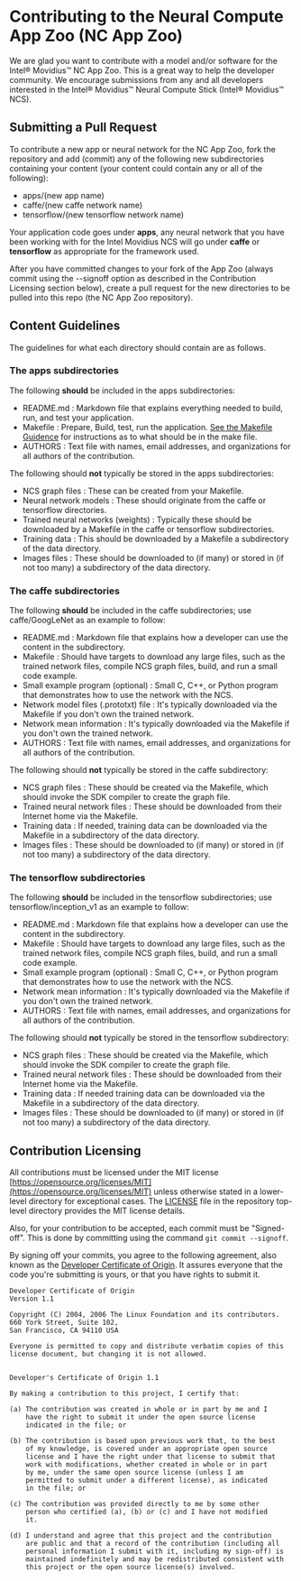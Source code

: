 # Contributing to the Neural Compute App Zoo (NC App Zoo)

We are glad you want to contribute with a model and/or software for the Intel® Movidius™ NC App Zoo. This is a great way to help the developer community. We encourage submissions from any and all developers interested in the Intel® Movidius™ Neural Compute Stick (Intel® Movidius™ NCS).

## Submitting a Pull Request
To contribute a new app or neural network for the NC App Zoo, fork the repository and add (commit) any of the following new subdirectories containing your content (your content could contain any or all of the following):
- apps/(new app name)
- caffe/(new caffe network name)
- tensorflow/(new tensorflow network name)

Your application code goes under **apps**, any neural network that you have been working with for the Intel Movidius NCS will go under **caffe** or **tensorflow** as appropriate for the framework used.

After you have committed changes to your fork of the App Zoo (always commit using the --signoff option as described in the Contribution Licensing section below), create a pull request for the new directories to be pulled into this repo (the NC App Zoo repository).

## Content Guidelines
The guidelines for what each directory should contain are as follows.

### The **apps** subdirectories
The following **should** be included in the apps subdirectories:
- README.md : Markdown file that explains everything needed to build, run, and test your application.
- Makefile : Prepare, Build, test, run the application.  [See the Makefile Guidence](MAKEFILE_GUIDENCE.md) for instructions as to what should be in the make file. 
- AUTHORS : Text file with names, email addresses, and organizations for all authors of the contribution.

The following should **not** typically be stored in the apps subdirectories:
- NCS graph files : These can be created from your Makefile.
- Neural network models : These should originate from the caffe or tensorflow directories.
- Trained neural networks (weights) : Typically these should be downloaded by a Makefile in the caffe or tensorflow subdirectories.
- Training data : This should be downloaded by a Makefile a subdirectory of the data directory.
- Images files : These should be downloaded to (if many) or stored in (if not too many) a subdirectory of the data directory.

### The **caffe** subdirectories
The following **should** be included in the caffe subdirectories; use caffe/GoogLeNet as an example to follow:
- README.md : Markdown file that explains how a developer can use the content in the subdirectory.
- Makefile : Should have targets to download any large files, such as the trained network files, compile NCS graph files, build, and run a small code example.
- Small example program (optional) : Small C, C++, or Python program that demonstrates how to use the network with the NCS.
- Network model files (.prototxt) file : It's typically downloaded via the Makefile if you don't own the trained network.
- Network mean information : It's typically downloaded via the Makefile if you don't own the trained network.
- AUTHORS : Text file with names, email addresses, and organizations for all authors of the contribution.

The following should **not** typically be stored in the caffe subdirectory:
- NCS graph files : These should be created via the Makefile, which should invoke the SDK compiler to create the graph file.
- Trained neural network files : These should be downloaded from their Internet home via the Makefile.
- Training data : If needed, training data can be downloaded via the Makefile in a subdirectory of the data directory.
- Images files : These should be downloaded to (if many) or stored in (if not too many) a subdirectory of the data directory. 

### The **tensorflow** subdirectories
The following **should** be included in the tensorflow subdirectories; use tensorflow/inception_v1 as an example to follow:
- README.md : Markdown file that explains how a developer can use the content in the subdirectory.
- Makefile : Should have targets to download any large files, such as the trained network files, compile NCS graph files, build, and run a small code example.
- Small example program (optional) : Small C, C++, or Python program that demonstrates how to use the network with the NCS.
- Network mean information : It's typically downloaded via the Makefile if you don't own the trained network.
- AUTHORS : Text file with names, email addresses, and organizations for all authors of the contribution.

The following should **not** typically be stored in the tensorflow subdirectory:
- NCS graph files : These should be created via the Makefile, which should invoke the SDK compiler to create the graph file.
- Trained neural network files : These should be downloaded from their Internet home via the Makefile.
- Training data : If needed training data can be downloaded via the Makefile in a subdirectory of the data directory.
- Images files : These should be downloaded to (if many) or stored in (if not too many) a subdirectory of the data directory.

## Contribution Licensing
All contributions must be licensed under the MIT license [https://opensource.org/licenses/MIT](https://opensource.org/licenses/MIT) unless otherwise stated in a lower-level directory for exceptional cases. The [LICENSE](LICENSE) file in the repository top-level directory provides the MIT license details.

Also, for your contribution to be accepted, each commit must be "Signed-off". This is done by committing using the command `git commit --signoff`.

By signing off your commits, you agree to the following agreement, also known as the [Developer Certificate of Origin](http://developercertificate.org/). It assures everyone that the code you're submitting is yours, or that you have rights to submit it.

```
Developer Certificate of Origin
Version 1.1

Copyright (C) 2004, 2006 The Linux Foundation and its contributors.
660 York Street, Suite 102,
San Francisco, CA 94110 USA

Everyone is permitted to copy and distribute verbatim copies of this
license document, but changing it is not allowed.


Developer's Certificate of Origin 1.1

By making a contribution to this project, I certify that:

(a) The contribution was created in whole or in part by me and I
    have the right to submit it under the open source license
    indicated in the file; or

(b) The contribution is based upon previous work that, to the best
    of my knowledge, is covered under an appropriate open source
    license and I have the right under that license to submit that
    work with modifications, whether created in whole or in part
    by me, under the same open source license (unless I am
    permitted to submit under a different license), as indicated
    in the file; or

(c) The contribution was provided directly to me by some other
    person who certified (a), (b) or (c) and I have not modified
    it.

(d) I understand and agree that this project and the contribution
    are public and that a record of the contribution (including all
    personal information I submit with it, including my sign-off) is
    maintained indefinitely and may be redistributed consistent with
    this project or the open source license(s) involved.
```

